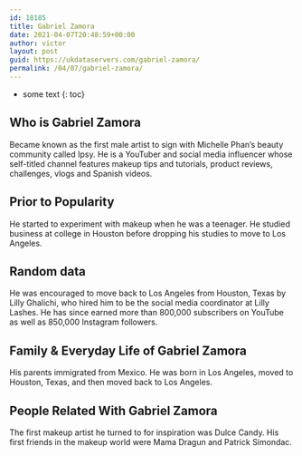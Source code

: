 ```yaml
---
id: 18185
title: Gabriel Zamora
date: 2021-04-07T20:48:59+00:00
author: victor
layout: post
guid: https://ukdataservers.com/gabriel-zamora/
permalink: /04/07/gabriel-zamora/
---
```


* some text
{: toc}


## Who is Gabriel Zamora



Became known as the first male artist to sign with Michelle Phan&#8217;s beauty community called Ipsy. He is a YouTuber and social media influencer whose self-titled channel features makeup tips and tutorials, product reviews, challenges, vlogs and Spanish videos. 

                
                
                
## Prior to Popularity



He started to experiment with makeup when he was a teenager. He studied business at college in Houston before dropping his studies to move to Los Angeles. 

                
                
                
## Random data



He was encouraged to move back to Los Angeles from Houston, Texas by Lilly Ghalichi, who hired him to be the social media coordinator at Lilly Lashes. He has since earned more than 800,000 subscribers on YouTube as well as 850,000 Instagram followers. 

                
                
                
## Family & Everyday Life of Gabriel Zamora



His parents immigrated from Mexico. He was born in Los Angeles, moved to Houston, Texas, and then moved back to Los Angeles. 

                
                
                
## People Related With Gabriel Zamora



The first makeup artist he turned to for inspiration was Dulce Candy. His first friends in the makeup world were Mama Dragun and Patrick Simondac. 

                
              
            
          
          
          